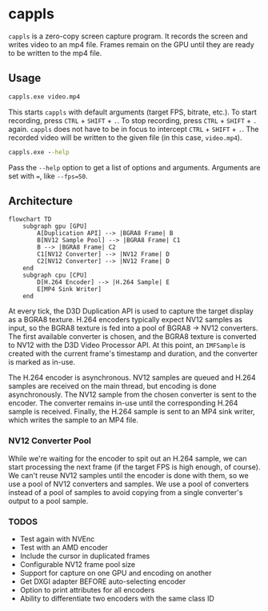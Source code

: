 # cappls

`cappls` is a zero-copy screen capture program. It records the screen and writes video to
an mp4 file. Frames remain on the GPU until they are ready to be written to the mp4 file.

## Usage

```cmd
cappls.exe video.mp4
```

This starts `cappls` with default arguments (target FPS, bitrate, etc.). To start recording,
press `CTRL` + `SHIFT` + `.`. To stop recording, press `CTRL` + `SHIFT` + `.` again.
`cappls` does not have to be in focus to intercept `CTRL` + `SHIFT` + `.`.
The recorded video will be written to the given file (in this case, `video.mp4`).

```cmd
cappls.exe --help
```

Pass the `--help` option to get a list of options and arguments. Arguments are set with
`=`, like `--fps=50`.

## Architecture

```mermaid
flowchart TD
    subgraph gpu [GPU]
        A[Duplication API] --> |BGRA8 Frame| B
        B[NV12 Sample Pool] --> |BGRA8 Frame| C1
        B --> |BGRA8 Frame| C2
        C1[NV12 Converter] --> |NV12 Frame| D
        C2[NV12 Converter] --> |NV12 Frame| D
    end
    subgraph cpu [CPU]
        D[H.264 Encoder] --> |H.264 Sample| E
        E[MP4 Sink Writer]
    end
```

At every tick, the D3D Duplication API is used to capture the target display
as a BGRA8 texture. H.264 encoders typically expect NV12 samples as input, so
the BGRA8 texture is fed into a pool of BGRA8 -> NV12 converters.
The first available converter is chosen, and the BGRA8 texture is converted to NV12
with the D3D Video Processor API. At this point, an `IMFSample` is created with the current frame's timestamp and duration, and the converter is marked as in-use.

The H.264 encoder is asynchronous. NV12 samples are queued and H.264 samples are received
on the main thread, but encoding is done asynchronously. The NV12 sample from the chosen
converter is sent to the encoder. The converter remains in-use until the corresponding
H.264 sample is received. Finally, the H.264 sample is sent to an MP4 sink writer, which
writes the sample to an MP4 file.

### NV12 Converter Pool

While we're waiting for the encoder to spit out an H.264 sample, we can start
processing the next frame (if the target FPS is high enough, of course). We can't
reuse NV12 samples until the encoder is done with them, so we use a pool of NV12
converters and samples. We use a pool of converters instead of a pool of samples to
avoid copying from a single converter's output to a pool sample.

### TODOS

- Test again with NVEnc
- Test with an AMD encoder
- Include the cursor in duplicated frames
- Configurable NV12 frame pool size
- Support for capture on one GPU and encoding on another
- Get DXGI adapter BEFORE auto-selecting encoder
- Option to print attributes for all encoders
- Ability to differentiate two encoders with the same class ID
